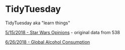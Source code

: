 # TidyTuesday

TidyTuesday aka "learn things" 

[5/15/2018 - Star Wars Opinions](https://github.com/marialma/TidyTuesday/tree/master/StarWars) - original data from 538

[6/26/2018 - Global Alcohol Consumption](https://github.com/marialma/TidyTuesday/tree/master/W13-Alcohol) 
